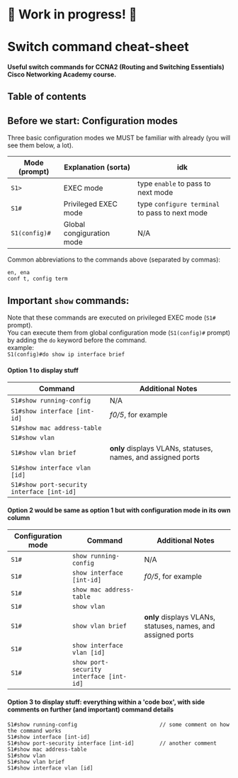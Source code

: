 # :construction: Work in progress! :construction:

# Switch command cheat-sheet
#### Useful switch commands for CCNA2 (Routing and Switching Essentials) Cisco Networking Academy course.

## Table of contents


## Before we start: Configuration modes
Three basic configuration modes we MUST be familiar with already (you will see them below, a lot).  

Mode (prompt)|Explanation (sorta)|idk
---|---|---
``S1>``|EXEC mode|type ``enable`` to pass to next mode
``S1#``|Privileged EXEC mode|type ``configure terminal`` to pass to next mode
``S1(config)#``|Global congiguration mode|N/A

Common abbreviations to the commands above (separated by commas):
```
en, ena
conf t, config term
```


## Important ``show`` commands:
Note that these commands are executed on privileged EXEC mode (``S1#`` prompt).  
You can execute them from global configuration mode (``S1(config)#`` prompt) by adding the ``do`` keyword before the command.  
example:  
``S1(config)#do show ip interface brief``  

#### Option 1 to display stuff
Command|Additional Notes
---|---
``S1#show running-config``|N/A
``S1#show interface [int-id]``|_f0/5_, for example
``S1#show mac address-table``|
``S1#show vlan``|
``S1#show vlan brief``|**only** displays VLANs, statuses, names, and assigned ports
``S1#show interface vlan [id]``|
``S1#show port-security interface [int-id]``|

#### Option 2 would be same as option 1 but with configuration mode in its own column

Configuration mode|Command|Additional Notes
---|---|---
``S1#``|``show running-config``|N/A
``S1#``|``show interface [int-id]``|*f0/5*, for example
``S1#``|``show mac address-table``|
``S1#``|``show vlan``|
``S1#``|``show vlan brief``|**only** displays VLANs, statuses, names, and assigned ports
``S1#``|``show interface vlan [id]``|
``S1#``|``show port-security interface [int-id]``|

#### Option 3 to display stuff: everything within a 'code box', with side comments on further (and important) command details
```
S1#show running-config                          // some comment on how the command works
S1#show interface [int-id]
S1#show port-security interface [int-id]        // another comment
S1#show mac address-table
S1#show vlan
S1#show vlan brief
S1#show interface vlan [id]
```
